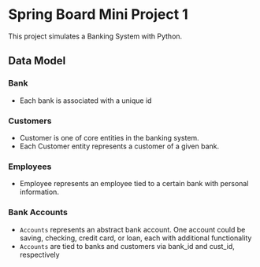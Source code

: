 # Spring Board Mini Project 1

This project simulates a Banking System with Python.

## Data Model
### Bank
* Each bank is associated with a unique id
### Customers
* Customer is one of core entities in the banking system. 
* Each Customer entity represents a customer of a given bank.
### Employees
* Employee represents an employee tied to a certain bank with personal information.
### Bank Accounts
* `Accounts` represents an abstract bank account. One account could be saving, checking, credit card, or loan, each with additional functionality
* `Accounts` are tied to banks and customers via bank_id and cust_id, respectively